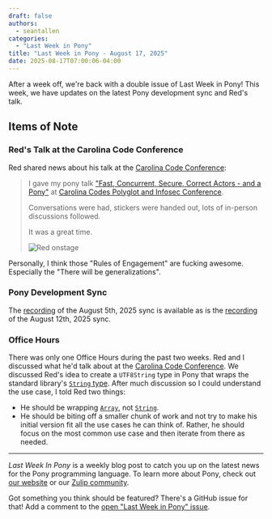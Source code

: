 ```yaml
---
draft: false
authors:
  - seantallen
categories:
  - "Last Week in Pony"
title: "Last Week in Pony - August 17, 2025"
date: 2025-08-17T07:00:06-04:00
---
```


After a week off, we're back with a double issue of Last Week in Pony! This week, we have updates on the latest Pony development sync and Red's talk.

<!-- more -->

## Items of Note

### Red's Talk at the Carolina Code Conference

Red shared news about his talk at the [Carolina Code Conference](https://blog.carolina.codes/):

> I gave my pony talk ["Fast, Concurrent, Secure, Correct Actors - and a Pony"](https://blog.carolina.codes/i/162773221/intermediate-fast-concurrent-secure-correct-actors-and-a-pony) at [Carolina Codes Polyglot and Infosec Conference](https://carolina.codes/).
>
> Conversations were had, stickers were handed out, lots of in-person discussions followed.
>
> It was a great time.
>
> ![Red onstage](assets/red-carolina-codes-august-2025.png)

Personally, I think those "Rules of Engagement" are fucking awesome. Especially the "There will be generalizations".

### Pony Development Sync

The [recording](https://vimeo.com/1107522980) of the August 5th, 2025 sync is available as is the [recording](https://vimeo.com/1110692141) of the August 12th, 2025 sync.

### Office Hours

There was only one Office Hours during the past two weeks. Red and I discussed what he'd talk about at the [Carolina Code Conference](https://blog.carolina.codes/). We discussed Red's idea to create a `UTF8String` type in Pony that wraps the standard library's [`String` type](https://stdlib.ponylang.io/builtin-String/). After much discussion so I could understand the use case, I told Red two things:

- He should be wrapping [`Array`](https://stdlib.ponylang.io/builtin-Array/), not [`String`](https://stdlib.ponylang.io/builtin-String/).
- He should be biting off a smaller chunk of work and not try to make his initial version fit all the use cases he can think of. Rather, he should focus on the most common use case and then iterate from there as needed.

---

_Last Week In Pony_ is a weekly blog post to catch you up on the latest news for the Pony programming language. To learn more about Pony, check out [our website](https://ponylang.io) or our [Zulip community](https://ponylang.zulipchat.com).

Got something you think should be featured? There's a GitHub issue for that! Add a comment to the [open "Last Week in Pony" issue](https://github.com/ponylang/ponylang.github.io/issues?q=is%3Aissue+is%3Aopen+label%3Alast-week-in-pony).
